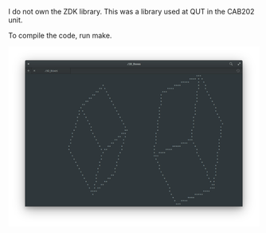 I do not own the ZDK library. This was a library used at QUT in the CAB202 unit.

To compile the code, run make.

![image](29853005_1615521265192207_375951206_n.png)
